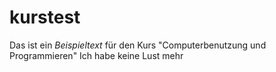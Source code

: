 # kurstest

Das ist ein *Beispieltext* für den Kurs "Computerbenutzung und Programmieren"
Ich habe keine Lust mehr
